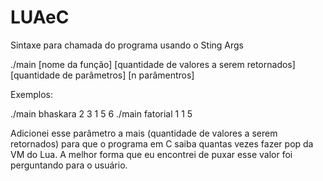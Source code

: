 # LUAeC
 
Sintaxe para chamada do programa usando o Sting Args

./main [nome da função] [quantidade de valores a serem retornados] [quantidade de parâmetros] [n parâmentros]

Exemplos:

./main bhaskara 2 3 1 5 6
./main fatorial 1 1 5

Adicionei esse parâmetro a mais (quantidade de valores a serem retornados) para que o programa em C saiba quantas vezes fazer pop da VM do Lua. A melhor forma que eu encontrei de puxar esse valor foi perguntando para o usuário.